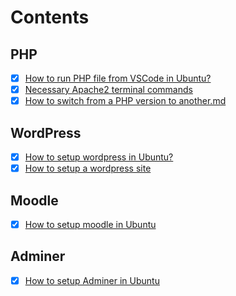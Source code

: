 # Contents

## PHP
- [x] [How to run PHP file from VSCode in Ubuntu?](https://github.com/RifatArefin32/Installation-and-Setup/blob/main/Run%20PHP%20file%20from%20VSCode%20in%20Ubuntu.md)
- [x] [Necessary Apache2 terminal commands](https://github.com/RifatArefin32/Installation-and-Setup/blob/main/Necessary%20Apache2%20terminal%20command%20in%20Ubuntu.md)
- [x] [How to switch from a PHP version to another.md](https://github.com/RifatArefin32/Necessary-Items-Setup-and-Configuration/blob/main/How%20to%20switch%20from%20a%20PHP%20version%20to%20another.md)

## WordPress
- [x] [How to setup wordpress in Ubuntu?](https://ubuntu.com/tutorials/install-and-configure-wordpress#1-overview)
- [x] [How to setup a wordpress site](https://www.forbes.com/advisor/business/software/build-a-wordpress-website/)

## Moodle
- [x] [How to setup moodle in Ubuntu](https://github.com/RifatArefin32/Necessary-Items-Setup-and-Configuration/blob/main/How%20to%20setup%20Moodle%20in%20ubuntu.md)

## Adminer
- [x] [How to setup Adminer in Ubuntu](#)
